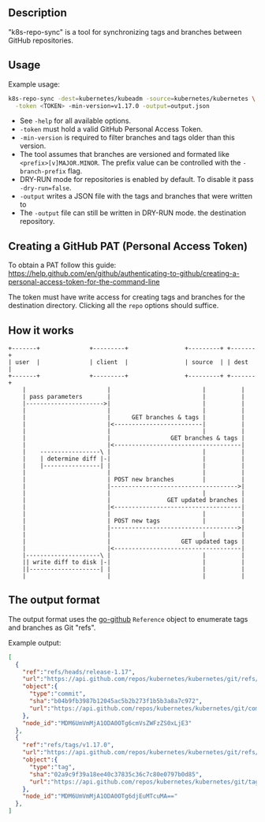 ## Description

"k8s-repo-sync" is a tool for synchronizing tags and branches
between GitHub repositories.

## Usage

Example usage:

```bash
k8s-repo-sync -dest=kubernetes/kubeadm -source=kubernetes/kubernetes \
  -token <TOKEN> -min-version=v1.17.0 -output=output.json
```

- See `-help` for all available options.
- `-token` must hold a valid GitHub Personal Access Token.
- `-min-version` is required to filter branches and tags older than this version.
- The tool assumes that branches are versioned and formated like `<prefix>[v]MAJOR.MINOR`.
The prefix value can be controlled with the `-branch-prefix` flag.
- DRY-RUN mode for repositories is enabled by default. To disable it pass `-dry-run=false`.
- `-output` writes a JSON file with the tags and branches that were written to
- The `-output` file can still be written in DRY-RUN mode.
the destination repository.

## Creating a GitHub PAT (Personal Access Token)

To obtain a PAT follow this guide:
https://help.github.com/en/github/authenticating-to-github/creating-a-personal-access-token-for-the-command-line

The token must have write access for creating tags and branches for the destination directory.
Clicking all the `repo` options should suffice.

## How it works

<!--
https://textart.io/sequence

user->client: pass parameters
source->client: GET branches & tags
dest->client: GET branches & tags
note left of client: determine diff
client->dest: POST new branches
dest->client: GET updated branches
client->dest: POST new tags
dest->client: GET updated tags
note left of client: write diff to disk
-->

```
+-------+              +---------+                +---------+ +-------+
| user  |              | client  |                | source  | | dest  |
+-------+              +---------+                +---------+ +-------+
    |                       |                          |          |
    | pass parameters       |                          |          |
    |---------------------->|                          |          |
    |                       |                          |          |
    |                       |      GET branches & tags |          |
    |                       |<-------------------------|          |
    |                       |                          |          |
    |                       |                 GET branches & tags |
    |                       |<------------------------------------|
    |    -----------------\ |                          |          |
    |    | determine diff |-|                          |          |
    |    |----------------| |                          |          |
    |                       |                          |          |
    |                       | POST new branches        |          |
    |                       |------------------------------------>|
    |                       |                          |          |
    |                       |                GET updated branches |
    |                       |<------------------------------------|
    |                       |                          |          |
    |                       | POST new tags            |          |
    |                       |------------------------------------>|
    |                       |                          |          |
    |                       |                    GET updated tags |
    |                       |<------------------------------------|
    |---------------------\ |                          |          |
    || write diff to disk |-|                          |          |
    ||--------------------| |                          |          |
    |                       |                          |          |
```

## The output format

The output format uses the [go-github](https://github.com/google/go-github)
`Reference` object to enumerate tags and branches as Git "refs".

Example output:

```json
[
  {
    "ref":"refs/heads/release-1.17",
    "url":"https://api.github.com/repos/kubernetes/kubernetes/git/refs/heads/release-1.17",
    "object":{
      "type":"commit",
      "sha":"b04b9fb3987b12045ac5b2b273f1b5b3a8a7c972",
      "url":"https://api.github.com/repos/kubernetes/kubernetes/git/commits/b04b9fb3987b12045ac5b2b273f1b5b3a8a7c972"
    },
    "node_id":"MDM6UmVmMjA1ODA0OTg6cmVsZWFzZS0xLjE3"
  },
  {
    "ref":"refs/tags/v1.17.0",
    "url":"https://api.github.com/repos/kubernetes/kubernetes/git/refs/tags/v1.17.0",
    "object":{
      "type":"tag",
      "sha":"02a9c9f39a18ee40c37835c36c7c80e0797b0d85",
      "url":"https://api.github.com/repos/kubernetes/kubernetes/git/tags/02a9c9f39a18ee40c37835c36c7c80e0797b0d85"
    },
    "node_id":"MDM6UmVmMjA1ODA0OTg6djEuMTcuMA=="
  },
]
```
